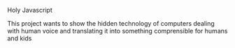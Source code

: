 Holy Javascript

This project wants to show the hidden technology of computers dealing with human voice and translating it into something comprensible for humans and kids
